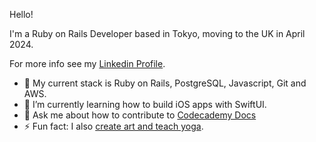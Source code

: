 Hello! 

I'm a Ruby on Rails Developer based in Tokyo, moving to the UK in April 2024. 

For more info see my [Linkedin Profile](https://www.linkedin.com/in/gracekishino/).

- 🔭 My current stack is Ruby on Rails, PostgreSQL, Javascript, Git and AWS.
- 🌱 I’m currently learning how to build iOS apps with SwiftUI.
- 💬 Ask me about how to contribute to [Codecademy Docs](https://www.codecademy.com/resources/docs)
- ⚡ Fun fact: I also [create art and teach yoga](https://twigtea.com).


<!--
**gracekishino/gracekishino** is a ✨ _special_ ✨ repository because its `README.md` (this file) appears on your GitHub profile.

Here are some ideas to get you started:

- 👯 I’m looking to collaborate on ...
- 🤔 I’m looking for help with ...
- 💬 Ask me about ...
- 📫 How to reach me: ...
- 😄 Pronouns: ...
- ⚡ Fun fact: ...
-->

